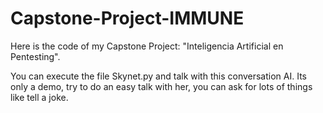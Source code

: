 # Capstone-Project-IMMUNE
Here is the code of my Capstone Project: "Inteligencia Artificial en Pentesting".

You can execute the file Skynet.py and talk with this conversation AI.
Its only a demo, try to do an easy talk with her, you can ask for lots of things like tell a joke.
